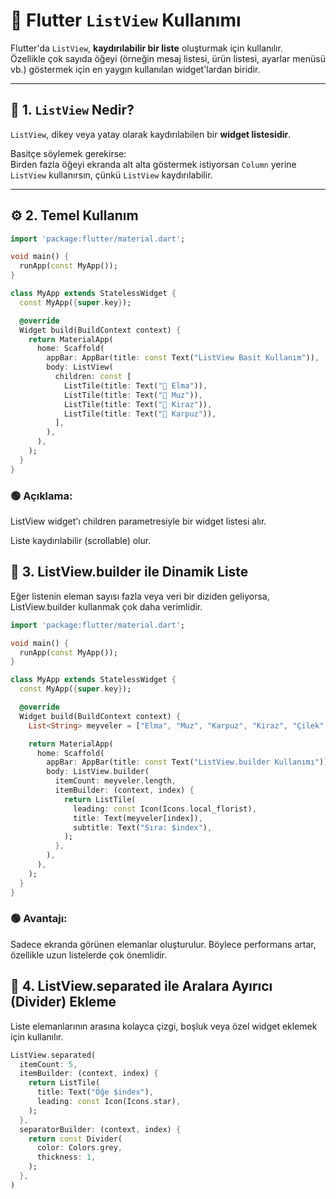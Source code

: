 # 📱 Flutter `ListView` Kullanımı

Flutter'da `ListView`, **kaydırılabilir bir liste** oluşturmak için kullanılır.  
Özellikle çok sayıda öğeyi (örneğin mesaj listesi, ürün listesi, ayarlar menüsü vb.) göstermek için en yaygın kullanılan widget'lardan biridir.

---

## 🧱 1. `ListView` Nedir?

`ListView`, dikey veya yatay olarak kaydırılabilen bir **widget listesidir**.

Basitçe söylemek gerekirse:  
Birden fazla öğeyi ekranda alt alta göstermek istiyorsan `Column` yerine `ListView` kullanırsın, çünkü `ListView` kaydırılabilir.

---

## ⚙️ 2. Temel Kullanım

```dart
import 'package:flutter/material.dart';

void main() {
  runApp(const MyApp());
}

class MyApp extends StatelessWidget {
  const MyApp({super.key});

  @override
  Widget build(BuildContext context) {
    return MaterialApp(
      home: Scaffold(
        appBar: AppBar(title: const Text("ListView Basit Kullanım")),
        body: ListView(
          children: const [
            ListTile(title: Text("🍎 Elma")),
            ListTile(title: Text("🍌 Muz")),
            ListTile(title: Text("🍒 Kiraz")),
            ListTile(title: Text("🍉 Karpuz")),
          ],
        ),
      ),
    );
  }
}
```


### 🟢 Açıklama:

ListView widget'ı children parametresiyle bir widget listesi alır.

Liste kaydırılabilir (scrollable) olur.

## 🔁 3. ListView.builder ile Dinamik Liste

Eğer listenin eleman sayısı fazla veya veri bir diziden geliyorsa, ListView.builder kullanmak çok daha verimlidir.

```dart
import 'package:flutter/material.dart';

void main() {
  runApp(const MyApp());
}

class MyApp extends StatelessWidget {
  const MyApp({super.key});

  @override
  Widget build(BuildContext context) {
    List<String> meyveler = ["Elma", "Muz", "Karpuz", "Kiraz", "Çilek", "Kavun"];

    return MaterialApp(
      home: Scaffold(
        appBar: AppBar(title: const Text("ListView.builder Kullanımı")),
        body: ListView.builder(
          itemCount: meyveler.length,
          itemBuilder: (context, index) {
            return ListTile(
              leading: const Icon(Icons.local_florist),
              title: Text(meyveler[index]),
              subtitle: Text("Sıra: $index"),
            );
          },
        ),
      ),
    );
  }
}
```

### 🟢 Avantajı:
Sadece ekranda görünen elemanlar oluşturulur.
Böylece performans artar, özellikle uzun listelerde çok önemlidir.

## 🎯 4. ListView.separated ile Aralara Ayırıcı (Divider) Ekleme

Liste elemanlarının arasına kolayca çizgi, boşluk veya özel widget eklemek için kullanılır.

```dart
ListView.separated(
  itemCount: 5,
  itemBuilder: (context, index) {
    return ListTile(
      title: Text("Öğe $index"),
      leading: const Icon(Icons.star),
    );
  },
  separatorBuilder: (context, index) {
    return const Divider(
      color: Colors.grey,
      thickness: 1,
    );
  },
)
```
































